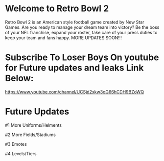 # Welcome to Retro Bowl 2
Retro Bowl 2 is an American style football game created by New Star Games. Are you ready to manage your dream team into victory? Be the boss of your NFL franchise, expand your roster, take care of your press duties to keep your team and fans happy. MORE UPDATES SOON!!!

# Subscribe To **Loser Boys** On youtube for Future updates and leaks Link Below:

https://www.youtube.com/channel/UCSjd2xkw3oG66hCDH9BZoWQ

# Future Updates 
#1 More Uniforms/Helments

#2 More Fields/Stadiums

#3 Emotes

#4 Levels/Tiers

